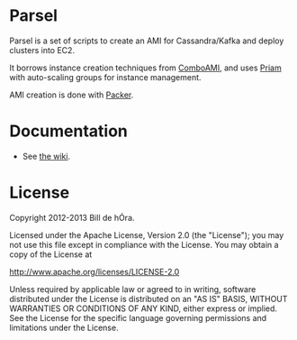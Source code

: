 # Parsel

Parsel is a set of scripts to create an AMI for Cassandra/Kafka and deploy clusters into EC2.

It borrows instance creation techniques from  [ComboAMI](https://github.com/riptano/ComboAMI),
and uses [Priam](https://github.com/netflix/Priam) with auto-scaling groups for instance management.

AMI creation is done with [Packer](https://packer.io/).

# Documentation

 - See [the wiki](https://github.com/dehora/parsel/wiki).

# License

Copyright 2012-2013 Bill de hÓra.

Licensed under the Apache License, Version 2.0 (the "License"); you may not use this file except in compliance 
with the License. You may obtain a copy of the License at

http://www.apache.org/licenses/LICENSE-2.0

Unless required by applicable law or agreed to in writing, software distributed under the License is 
distributed on an "AS IS" BASIS, WITHOUT WARRANTIES OR CONDITIONS OF ANY KIND, either express or implied. See 
the License for the specific language governing permissions and limitations under the License.
